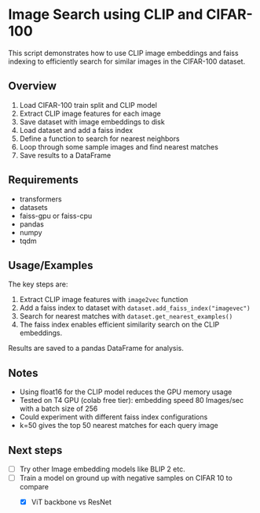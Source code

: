 
# Image Search using CLIP and CIFAR-100

This script demonstrates how to use CLIP image embeddings and faiss indexing to efficiently search for similar images in the CIFAR-100 dataset.


## Overview

1. Load CIFAR-100 train split and CLIP model
2. Extract CLIP image features for each image
3. Save dataset with image embeddings to disk
4. Load dataset and add a faiss index
5. Define a function to search for nearest neighbors
6. Loop through some sample images and find nearest matches
7. Save results to a DataFrame

## Requirements
* transformers
* datasets
* faiss-gpu or faiss-cpu
* pandas
* numpy
* tqdm

## Usage/Examples


The key steps are:

1. Extract CLIP image features with `image2vec` function
2. Add a faiss index to dataset with `dataset.add_faiss_index("imagevec")`
3. Search for nearest matches with `dataset.get_nearest_examples()`
4. The faiss index enables efficient similarity search on the CLIP embeddings.

Results are saved to a pandas DataFrame for analysis.



## Notes

* Using float16 for the CLIP model reduces the GPU memory usage
* Tested on T4 GPU (colab free tier): embedding speed 80 Images/sec with a batch size of 256 
* Could experiment with different faiss index configurations
* k=50 gives the top 50 nearest matches for each query image


## Next steps
 - [ ] Try other Image embedding models like BLIP 2 etc.
 - [ ] Train a model on ground up with negative samples on CIFAR 10 to compare
   - [x] ViT backbone vs ResNet

